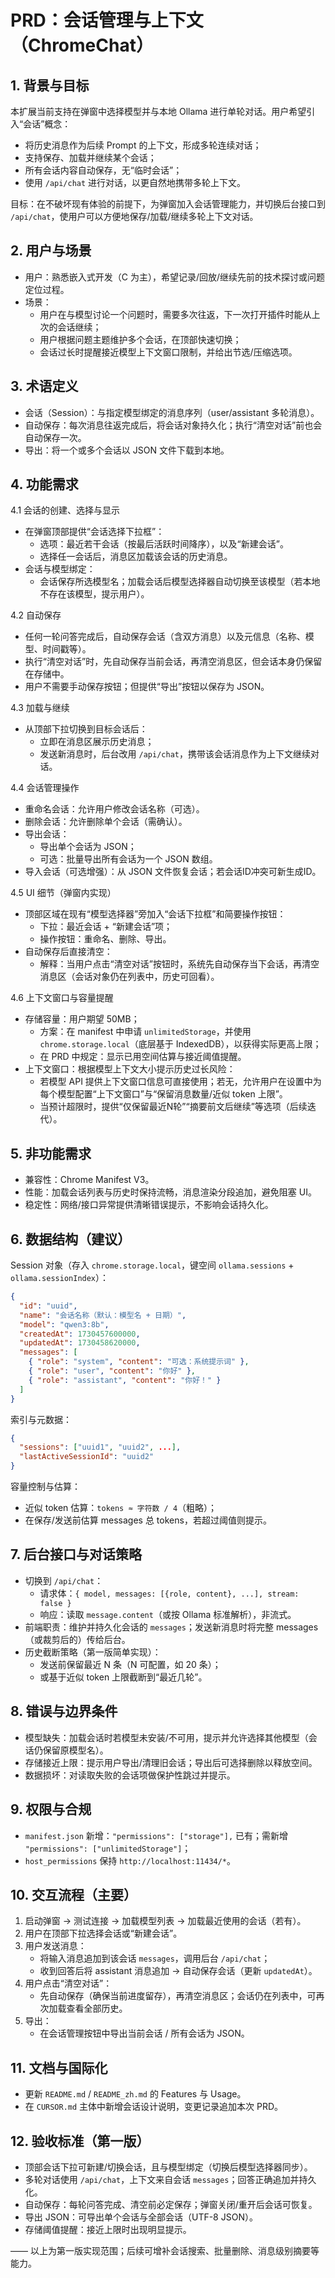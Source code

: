 # PRD：会话管理与上下文（ChromeChat）

## 1. 背景与目标
本扩展当前支持在弹窗中选择模型并与本地 Ollama 进行单轮对话。用户希望引入“会话”概念：
- 将历史消息作为后续 Prompt 的上下文，形成多轮连续对话；
- 支持保存、加载并继续某个会话；
- 所有会话内容自动保存，无“临时会话”；
- 使用 `/api/chat` 进行对话，以更自然地携带多轮上下文。

目标：在不破坏现有体验的前提下，为弹窗加入会话管理能力，并切换后台接口到 `/api/chat`，使用户可以方便地保存/加载/继续多轮上下文对话。

## 2. 用户与场景
- 用户：熟悉嵌入式开发（C 为主），希望记录/回放/继续先前的技术探讨或问题定位过程。
- 场景：
  - 用户在与模型讨论一个问题时，需要多次往返，下一次打开插件时能从上次的会话继续；
  - 用户根据问题主题维护多个会话，在顶部快速切换；
  - 会话过长时提醒接近模型上下文窗口限制，并给出节选/压缩选项。

## 3. 术语定义
- 会话（Session）：与指定模型绑定的消息序列（user/assistant 多轮消息）。
- 自动保存：每次消息往返完成后，将会话对象持久化；执行“清空对话”前也会自动保存一次。
- 导出：将一个或多个会话以 JSON 文件下载到本地。

## 4. 功能需求
4.1 会话的创建、选择与显示
- 在弹窗顶部提供“会话选择下拉框”：
  - 选项：最近若干会话（按最后活跃时间降序），以及“新建会话”。
  - 选择任一会话后，消息区加载该会话的历史消息。
- 会话与模型绑定：
  - 会话保存所选模型名；加载会话后模型选择器自动切换至该模型（若本地不存在该模型，提示用户）。

4.2 自动保存
- 任何一轮问答完成后，自动保存会话（含双方消息）以及元信息（名称、模型、时间戳等）。
- 执行“清空对话”时，先自动保存当前会话，再清空消息区，但会话本身仍保留在存储中。
- 用户不需要手动保存按钮；但提供“导出”按钮以保存为 JSON。

4.3 加载与继续
- 从顶部下拉切换到目标会话后：
  - 立即在消息区展示历史消息；
  - 发送新消息时，后台改用 `/api/chat`，携带该会话消息作为上下文继续对话。

4.4 会话管理操作
- 重命名会话：允许用户修改会话名称（可选）。
- 删除会话：允许删除单个会话（需确认）。
- 导出会话：
  - 导出单个会话为 JSON；
  - 可选：批量导出所有会话为一个 JSON 数组。
- 导入会话（可选增强）：从 JSON 文件恢复会话；若会话ID冲突可新生成ID。

4.5 UI 细节（弹窗内实现）
- 顶部区域在现有“模型选择器”旁加入“会话下拉框”和简要操作按钮：
  - 下拉：最近会话 + “新建会话”项；
  - 操作按钮：重命名、删除、导出。
- 自动保存后直接清空：
  - 解释：当用户点击“清空对话”按钮时，系统先自动保存当下会话，再清空消息区（会话对象仍在列表中，历史可回看）。

4.6 上下文窗口与容量提醒
- 存储容量：用户期望 50MB；
  - 方案：在 manifest 中申请 `unlimitedStorage`，并使用 `chrome.storage.local`（底层基于 IndexedDB），以获得实际更高上限；
  - 在 PRD 中规定：显示已用空间估算与接近阈值提醒。
- 上下文窗口：根据模型上下文大小提示历史过长风险：
  - 若模型 API 提供上下文窗口信息可直接使用；若无，允许用户在设置中为每个模型配置“上下文窗口”与“保留消息数量/近似 token 上限”。
  - 当预计超限时，提供“仅保留最近N轮”“摘要前文后继续”等选项（后续迭代）。

## 5. 非功能需求
- 兼容性：Chrome Manifest V3。
- 性能：加载会话列表与历史时保持流畅，消息渲染分段追加，避免阻塞 UI。
- 稳定性：网络/接口异常提供清晰错误提示，不影响会话持久化。

## 6. 数据结构（建议）
Session 对象（存入 `chrome.storage.local`，键空间 `ollama.sessions` + `ollama.sessionIndex`）：
```json
{
  "id": "uuid",
  "name": "会话名称（默认：模型名 + 日期）",
  "model": "qwen3:8b",
  "createdAt": 1730457600000,
  "updatedAt": 1730458620000,
  "messages": [
    { "role": "system", "content": "可选：系统提示词" },
    { "role": "user", "content": "你好" },
    { "role": "assistant", "content": "你好！" }
  ]
}
```
索引与元数据：
```json
{
  "sessions": ["uuid1", "uuid2", ...],
  "lastActiveSessionId": "uuid2"
}
```

容量控制与估算：
- 近似 token 估算：`tokens ≈ 字符数 / 4`（粗略）；
- 在保存/发送前估算 messages 总 tokens，若超过阈值则提示。

## 7. 后台接口与对话策略
- 切换到 `/api/chat`：
  - 请求体：`{ model, messages: [{role, content}, ...], stream: false }`
  - 响应：读取 `message.content`（或按 Ollama 标准解析），非流式。
- 前端职责：维护并持久化会话的 `messages`；发送新消息时将完整 messages（或裁剪后的）传给后台。
- 历史截断策略（第一版简单实现）：
  - 发送前保留最近 N 条（N 可配置，如 20 条）；
  - 或基于近似 token 上限截断到“最近几轮”。

## 8. 错误与边界条件
- 模型缺失：加载会话时若模型未安装/不可用，提示并允许选择其他模型（会话仍保留原模型名）。
- 存储接近上限：提示用户导出/清理旧会话；导出后可选择删除以释放空间。
- 数据损坏：对读取失败的会话项做保护性跳过并提示。

## 9. 权限与合规
- `manifest.json` 新增：`"permissions": ["storage"],` 已有；需新增 `"permissions": ["unlimitedStorage"]`；
- `host_permissions` 保持 `http://localhost:11434/*`。

## 10. 交互流程（主要）
1) 启动弹窗 → 测试连接 → 加载模型列表 → 加载最近使用的会话（若有）。
2) 用户在顶部下拉选择会话或“新建会话”。
3) 用户发送消息：
   - 将输入消息追加到该会话 `messages`，调用后台 `/api/chat`；
   - 收到回答后将 assistant 消息追加 → 自动保存会话（更新 `updatedAt`）。
4) 用户点击“清空对话”：
   - 先自动保存（确保当前进度留存），再清空消息区；会话仍在列表中，可再次加载查看全部历史。
5) 导出：
   - 在会话管理按钮中导出当前会话 / 所有会话为 JSON。

## 11. 文档与国际化
- 更新 `README.md` / `README_zh.md` 的 Features 与 Usage。
- 在 `CURSOR.md` 主体中新增会话设计说明，变更记录追加本次 PRD。

## 12. 验收标准（第一版）
- 顶部会话下拉可新建/切换会话，且与模型绑定（切换后模型选择器同步）。
- 多轮对话使用 `/api/chat`，上下文来自会话 `messages`；回答正确追加并持久化。
- 自动保存：每轮问答完成、清空前必定保存；弹窗关闭/重开后会话可恢复。
- 导出 JSON：可导出单个会话与全部会话（UTF-8 JSON）。
- 存储阈值提醒：接近上限时出现明显提示。

—— 以上为第一版实现范围；后续可增补会话搜索、批量删除、消息级别摘要等能力。


